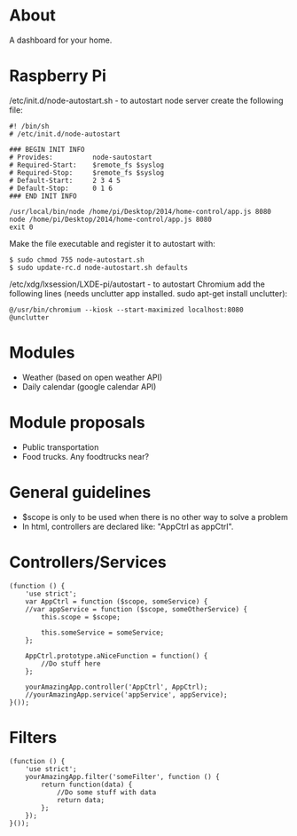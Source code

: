About
============
A dashboard for your home.

Raspberry Pi
============
/etc/init.d/node-autostart.sh - to autostart node server create the following file:

```
#! /bin/sh
# /etc/init.d/node-autostart

### BEGIN INIT INFO
# Provides:          node-sautostart
# Required-Start:    $remote_fs $syslog
# Required-Stop:     $remote_fs $syslog
# Default-Start:     2 3 4 5
# Default-Stop:      0 1 6
### END INIT INFO

/usr/local/bin/node /home/pi/Desktop/2014/home-control/app.js 8080
node /home/pi/Desktop/2014/home-control/app.js 8080
exit 0
```

Make the file executable and register it to autostart with:

```
$ sudo chmod 755 node-autostart.sh
$ sudo update-rc.d node-autostart.sh defaults
```

/etc/xdg/lxsession/LXDE-pi/autostart - to autostart Chromium add the following lines (needs unclutter app installed. sudo apt-get install unclutter):

```
@/usr/bin/chromium --kiosk --start-maximized localhost:8080
@unclutter
```


Modules
============
- Weather (based on open weather API)
- Daily calendar (google calendar API)

Module proposals
============
- Public transportation
- Food trucks. Any foodtrucks near?

General guidelines
============
- $scope is only to be used when there is no other way to solve a problem
- In html, controllers are declared like: "AppCtrl as appCtrl".

Controllers/Services
============
```
(function () {
    'use strict';
    var AppCtrl = function ($scope, someService) {
	//var appService = function ($scope, someOtherService) {
        this.scope = $scope;

        this.someService = someService;
    };

    AppCtrl.prototype.aNiceFunction = function() {
		//Do stuff here
    };

    yourAmazingApp.controller('AppCtrl', AppCtrl);
    //yourAmazingApp.service('appService', appService);
}());
```

Filters
============
```
(function () {
    'use strict';
    yourAmazingApp.filter('someFilter', function () {
        return function(data) {
            //Do some stuff with data
            return data;
        };
    });
}());
```
